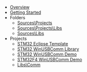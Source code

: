   * [Overview](Main.md)
  * [Getting Started](RepositorySetupInstructions.md)
  * Folders
    * [Sources\Projects](FolderProjects.md)
    * [Sources\Projects\Libs](FolderProjectsLibs.md)
    * [Sources\Libs](FolderLibs.md)
  * Projects
    * [STM32 Eclipse Template](STM32EclipseTemplate.md)
    * [STM32 WinUSBComm Library](STM32WinUSBCommLibrary.md)
    * [STM32 WinUSBComm Demo](STM32WinUSBCommDemo.md)
    * [STM32F4 WinUSBComm Demo](STM32F4WinUSBComm.md)
    * [Libs\Comm](CommLib.md)
